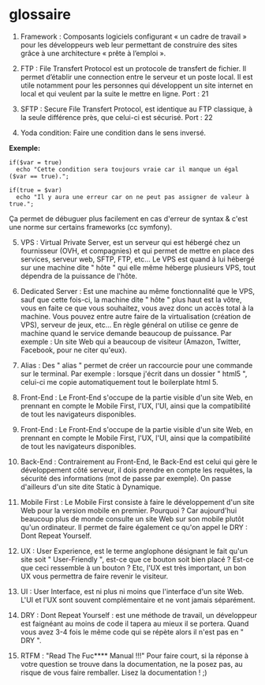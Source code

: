 # glossaire

1. Framework : Composants logiciels configurant « un cadre de travail » pour les développeurs web leur permettant de construire des sites grâce à une architecture « prête à l’emploi ».

2. FTP : File Transfert Protocol est un protocole de transfert de fichier. Il permet d’établir une connection entre le serveur et un poste local. Il est utile notamment pour les personnes qui développent un site internet en local et qui veulent par la suite le mettre en ligne. Port : 21

3. SFTP : Secure File Transfert Protocol, est identique au FTP classique, à la seule différence près, que celui-ci est sécurisé. Port : 22

4. Yoda condition: Faire une condition dans le sens inversé.


**Exemple:**

    if($var = true)
      echo "Cette condition sera toujours vraie car il manque un égal ($var == true).";
      
    if(true = $var)
      echo "Il y aura une erreur car on ne peut pas assigner de valeur à true.";

 
 Ça permet de débuguer plus facilement en cas d'erreur de syntax & c'est une norme sur certains frameworks (cc symfony).

5. VPS : Virtual Private Server, est un serveur qui est hébergé chez un fournisseur (OVH, et compagnies) et qui permet de mettre en place des services, serveur web, SFTP, FTP, etc... Le VPS est quand à lui hébergé sur une machine dite " hôte " qui elle même héberge plusieurs VPS, tout dépendra de la puissance de l'hôte.

6. Dedicated Server : Est une machine au même fonctionnalité que le VPS, sauf que cette fois-ci, la machine dite " hôte " plus haut est la vôtre, vous en faite ce que vous souhaitez, vous avez donc un accès total à la machine. Vous pouvez entre autre faire de la virtualisation (création de VPS), serveur de jeux, etc... En règle général on utilise ce genre de machine quand le service demande beaucoup de puissance. Par exemple : Un site Web qui a beaucoup de visiteur (Amazon, Twitter, Facebook, pour ne citer qu'eux).

7. Alias : Des " alias " permet de créer un raccourcie pour une commande sur le terminal. Par exemple : lorsque j'écrit dans un dossier " html5 ", celui-ci me copie automatiquement tout le boilerplate html 5.

8. Front-End : Le Front-End s'occupe de la partie visible d'un site Web, en prennant en compte le Mobile First, l'UX, l'UI, ainsi que la compatibilité de tout les navigateurs disponibles.


8. Front-End : Le Front-End s'occupe de la partie visible d'un site Web, en prennant en compte le Mobile First, l'UX, l'UI, ainsi que la compatibilité de tout les navigateurs disponibles.

9. Back-End : Contrairement au Front-End, le Back-End est celui qui gère le développement côté serveur, il dois prendre en compte les requêtes, la sécurité des informations (mot de passe par exemple). On passe d'ailleurs d'un site dite Static à Dynamique.

10. Mobile First : Le Mobile First consiste à faire le développement d'un site Web pour la version mobile en premier. Pourquoi ? Car aujourd'hui beaucoup plus de monde consulte un site Web sur son mobile plutôt qu'un ordinateur. Il permet de faire également ce qu'on appel le DRY : Dont Repeat Yourself.

11. UX : User Experience, est le terme anglophone désignant le fait qu'un site soit " User-Friendly ", est-ce que ce bouton soit bien placé ? Est-ce que ceci ressemble à un bouton ? Etc, l'UX est très important, un bon UX vous permettra de faire revenir le visiteur.

12. UI : User Interface, est ni plus ni moins que l'interface d'un site Web. L'UI et l'UX sont souvent complémentaire et ne vont jamais séparément.

13. DRY : Dont Repeat Yourself : est une méthode de travail, un développeur est faignéant au moins de code il tapera au mieux il se portera. Quand vous avez 3-4 fois le même code qui se répète alors il n'est pas en " DRY ".

14. RTFM : "Read The Fuc**** Manual !!!" 
Pour faire court, si la réponse à votre question se trouve dans la documentation, ne la posez pas, au risque de vous faire remballer. Lisez la documentation ! ;)

